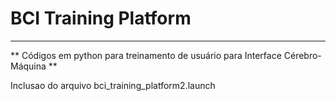 # BCI Training Platform #
--------------------------------

** Códigos em python para treinamento de usuário para Interface Cérebro-Máquina **

Inclusao do arquivo bci_training_platform2.launch


